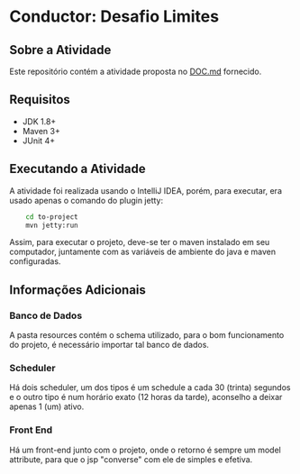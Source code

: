 # Conductor: Desafio Limites

## Sobre a Atividade
Este repositório contém a atividade proposta no [DOC.md](https://github.com/nycholassousa/desafio-limites/blob/master/DOC.md) fornecido.

## Requisitos

- JDK 1.8+
- Maven 3+
- JUnit 4+

## Executando a Atividade

A atividade foi realizada usando o IntelliJ IDEA, porém, para executar, era usado apenas o comando do plugin jetty:

```sh
	cd to-project
	mvn jetty:run
```

Assim, para executar o projeto, deve-se ter o maven instalado em seu computador, juntamente com as variáveis de ambiente do java e maven configuradas.

## Informações Adicionais

### Banco de Dados
A pasta resources contém o schema utilizado, para o bom funcionamento do projeto, é necessário importar tal banco de dados.

### Scheduler
Há dois scheduler, um dos tipos é um schedule a cada 30 (trinta) segundos e o outro tipo é num horário exato (12 horas da tarde), aconselho a deixar apenas 1 (um) ativo.

### Front End
Há um front-end junto com o projeto, onde o retorno é sempre um model attribute, para que o jsp "converse" com ele de simples e efetiva.